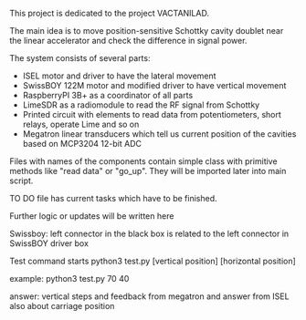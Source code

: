This project is dedicated to the project VACTANILAD. 

The main idea is to move position-sensitive Schottky cavity doublet near the linear accelerator and check the difference in signal power.

The system consists of several parts:

- ISEL motor and driver to have the lateral movement
- SwissBOY 122M motor and modified driver to have vertical movement
- RaspberryPI 3B+ as a coordinator of all parts
- LimeSDR as a radiomodule to read the RF signal from Schottky
- Printed circuit with elements to read data from potentiometers, short relays, operate Lime and so on
- Megatron linear transducers which tell us current position of the cavities based on MCP3204 12-bit ADC

Files with names of the components contain simple class with primitive methods like "read data" or "go_up". They will be imported later into main script.

TO DO file has current tasks which have to be finished.

Further logic or updates will be written here

Swissboy: left connector in the black box is related to the left connector in SwissBOY driver box

Test command starts python3 test.py [vertical position] [horizontal position]

example: python3 test.py 70 40

answer: vertical steps and feedback from megatron and answer from ISEL also about carriage position
